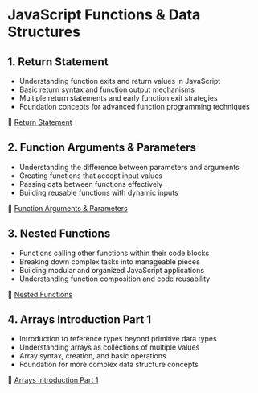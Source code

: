 # JavaScript Functions & Data Structures

## 1. Return Statement

-   Understanding function exits and return values in JavaScript
-   Basic return syntax and function output mechanisms
-   Multiple return statements and early function exit strategies
-   Foundation concepts for advanced function programming techniques

📖 [Return Statement](01-return-statement.md)

## 2. Function Arguments & Parameters

-   Understanding the difference between parameters and arguments
-   Creating functions that accept input values
-   Passing data between functions effectively
-   Building reusable functions with dynamic inputs

📖 [Function Arguments & Parameters](02-function-arguments-parameters.md)

## 3. Nested Functions

-   Functions calling other functions within their code blocks
-   Breaking down complex tasks into manageable pieces
-   Building modular and organized JavaScript applications
-   Understanding function composition and code reusability

📖 [Nested Functions](03-nested-function-call.md)

## 4. Arrays Introduction Part 1

-   Introduction to reference types beyond primitive data types
-   Understanding arrays as collections of multiple values
-   Array syntax, creation, and basic operations
-   Foundation for more complex data structure concepts

📖 [Arrays Introduction Part 1](04-arrays-introduction-part-1.md)
